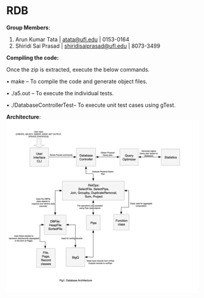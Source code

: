 # RDB
**Group Members**:
1. Arun Kumar Tata | atata@ufl.edu | 0153-0164
2. Shiridi Sai Prasad | shiridisaiprasad@ufl.edu | 8073-3499



**Compiling the code:**


Once the zip is extracted, execute the below commands.

• make – To compile the code and generate object files.

• ./a5.out – To execute the individual tests.

• ./DatabaseControllerTest– To execute unit test cases using gTest.


**Architecture**:
   ![alt text](https://github.com/saiprasadjnv/RDB/blob/master/Architecture.png)
